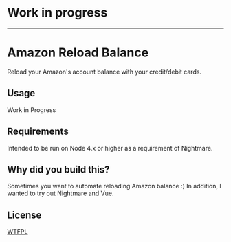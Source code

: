 # Work in progress

--------

# Amazon Reload Balance

Reload your Amazon's account balance with your credit/debit cards.

## Usage

Work in Progress

## Requirements

Intended to be run on Node 4.x or higher as a requirement of Nightmare.

## Why did you build this?

Sometimes you want to automate reloading Amazon balance :)
In addition, I wanted to try out Nightmare and Vue.

## License

[WTFPL](http://www.wtfpl.net)
